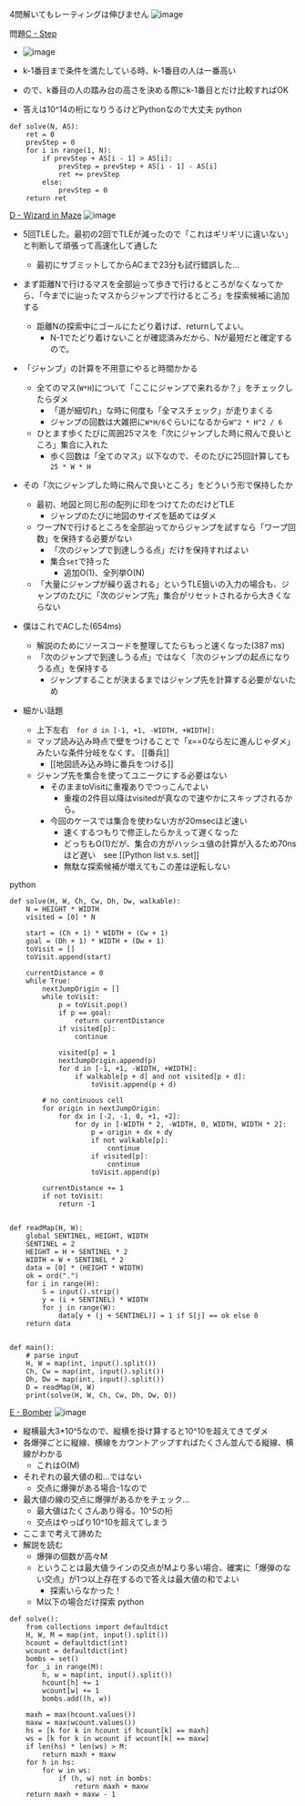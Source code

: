 
4問解いてもレーティングは伸びません
![image](https://gyazo.com/096ba8d1cc428b4f813302c5e7f71ae5/thumb/1000)


問題[C - Step](https://atcoder.jp/contests/abc176/tasks/abc176_c)
- ![image](https://gyazo.com/0858ad5cbc91a901a8b1fe7e39702cc8/thumb/1000)

- k-1番目まで条件を満たしている時、k-1番目の人は一番高い
- ので、k番目の人の踏み台の高さを決める際にk-1番目とだけ比較すればOK
- 答えは10^14の桁になりうるけどPythonなので大丈夫
python

```
def solve(N, AS):
    ret = 0
    prevStep = 0
    for i in range(1, N):
        if prevStep + AS[i - 1] > AS[i]:
            prevStep = prevStep + AS[i - 1] - AS[i]
            ret += prevStep
        else:
            prevStep = 0
    return ret
```


[D - Wizard in Maze](https://atcoder.jp/contests/abc176/tasks/abc176_d)
![image](https://gyazo.com/ed9c4a29cba57fc94914dde342c95e95/thumb/1000)
- 5回TLEした。最初の2回でTLEが減ったので「これはギリギリに違いない」と判断して頑張って高速化して通した
    - 最初にサブミットしてからACまで23分も試行錯誤した…

- まず距離Nで行けるマスを全部辿って歩きで行けるところがなくなってから、「今までに辿ったマスからジャンプで行けるところ」を探索候補に追加する
    - 距離Nの探索中にゴールにたどり着けば、returnしてよい。
        - N-1でたどり着けないことが確認済みだから、Nが最短だと確定するので。
- 「ジャンプ」の計算を不用意にやると時間かかる
    - 全てのマス(`W*H`)について「ここにジャンプで来れるか？」をチェックしたらダメ
        - 「道が細切れ」な時に何度も「全マスチェック」が走りまくる
        - ジャンプの回数は大雑把に`W*H/6`ぐらいになるから`W^2 * H^2 / 6`
    - ひとます歩くたびに周囲25マスを「次にジャンプした時に飛んで良いところ」集合に入れた
        - 歩く回数は「全てのマス」以下なので、そのたびに25回計算しても`25 * W * H`
- その「次にジャンプした時に飛んで良いところ」をどういう形で保持したか
    - 最初、地図と同じ形の配列に印をつけてたのだけどTLE
        - ジャンプのたびに地図のサイズを舐めてはダメ
    - ワープNで行けるところを全部辿ってからジャンプを試すなら「ワープ回数」を保持する必要がない
        - 「次のジャンプで到達しうる点」だけを保持すればよい
        - 集合`set`で持った
            - 追加O(1)、全列挙O(N)
    - 「大量にジャンプが繰り返される」というTLE狙いの入力の場合も、ジャンプのたびに「次のジャンプ先」集合がリセットされるから大きくならない
- 僕はこれでACした(654ms)
    - 解説のためにソースコードを整理してたらもっと速くなった(387 ms)
    - 「次のジャンプで到達しうる点」ではなく「次のジャンプの起点になりうる点」を保持する
        - ジャンプすることが決まるまではジャンプ先を計算する必要がないため
- 細かい話題
    - 上下左右　`for d in [-1, +1, -WIDTH, +WIDTH]:`
    - マップ読み込み時点で壁をつけることで「x==0なら左に進んじゃダメ」みたいな条件分岐をなくす。 [[番兵]]
        - [[地図読み込み時に番兵をつける]]
    - ジャンプ先を集合を使ってユニークにする必要はない
        - そのままtoVisitに重複ありでつっこんでよい
            - 重複の2件目以降はvisitedが真なので速やかにスキップされるから。
        - 今回のケースでは集合を使わない方が20msecほど速い
            - 速くするつもりで修正したらかえって遅くなった
            - どっちもO(1)だが、集合の方がハッシュ値の計算が入るため70nsほど遅い　see [[Python list v.s. set]]
            - 無駄な探索候補が増えてもこの差は逆転しない

python

```
def solve(H, W, Ch, Cw, Dh, Dw, walkable):
    N = HEIGHT * WIDTH
    visited = [0] * N

    start = (Ch + 1) * WIDTH + (Cw + 1)
    goal = (Dh + 1) * WIDTH + (Dw + 1)
    toVisit = []
    toVisit.append(start)

    currentDistance = 0
    while True:
        nextJumpOrigin = []
        while toVisit:
            p = toVisit.pop()
            if p == goal:
                return currentDistance
            if visited[p]:
                continue

            visited[p] = 1
            nextJumpOrigin.append(p)
            for d in [-1, +1, -WIDTH, +WIDTH]:
                if walkable[p + d] and not visited[p + d]:
                    toVisit.append(p + d)

        # no continuous cell
        for origin in nextJumpOrigin:
            for dx in [-2, -1, 0, +1, +2]:
                for dy in [-WIDTH * 2, -WIDTH, 0, WIDTH, WIDTH * 2]:
                    p = origin + dx + dy
                    if not walkable[p]:
                        continue
                    if visited[p]:
                        continue
                    toVisit.append(p)

        currentDistance += 1
        if not toVisit:
            return -1


def readMap(H, W):
    global SENTINEL, HEIGHT, WIDTH
    SENTINEL = 2
    HEIGHT = H + SENTINEL * 2
    WIDTH = W + SENTINEL * 2
    data = [0] * (HEIGHT * WIDTH)
    ok = ord(".")
    for i in range(H):
        S = input().strip()
        y = (i + SENTINEL) * WIDTH
        for j in range(W):
            data[y + (j + SENTINEL)] = 1 if S[j] == ok else 0
    return data


def main():
    # parse input
    H, W = map(int, input().split())
    Ch, Cw = map(int, input().split())
    Dh, Dw = map(int, input().split())
    D = readMap(H, W)
    print(solve(H, W, Ch, Cw, Dh, Dw, D))
```


[E - Bomber](https://atcoder.jp/contests/abc176/tasks/abc176_e)
![image](https://gyazo.com/f6b8c7e382d64944aae25946a26e4ec5/thumb/1000)
- 縦横最大3*10^5なので、縦横を掛け算すると10^10を超えてきてダメ
- 各爆弾ごとに縦線、横線をカウントアップすればたくさん並んでる縦線、横線がわかる
    - これはO(M)
- それぞれの最大値の和…ではない
    - 交点に爆弾がある場合-1なので
- 最大値の線の交点に爆弾があるかをチェック…
    - 最大値はたくさんあり得る。10^5の桁
    - 交点はやっぱり10^10を超えてしまう
- ここまで考えて諦めた
- 解説を読む
    - 爆弾の個数が高々M
    - ということは最大値ラインの交点がMより多い場合、確実に「爆弾のない交点」が1つ以上存在するので答えは最大値の和でよい
        - 探索いらなかった！
    - M以下の場合だけ探索
python

```
def solve():
    from collections import defaultdict
    H, W, M = map(int, input().split())
    hcount = defaultdict(int)
    wcount = defaultdict(int)
    bombs = set()
    for _i in range(M):
        h, w = map(int, input().split())
        hcount[h] += 1
        wcount[w] += 1
        bombs.add((h, w))

    maxh = max(hcount.values())
    maxw = max(wcount.values())
    hs = [k for k in hcount if hcount[k] == maxh]
    ws = [k for k in wcount if wcount[k] == maxw]
    if len(hs) * len(ws) > M:
        return maxh + maxw
    for h in hs:
        for w in ws:
            if (h, w) not in bombs:
                return maxh + maxw
    return maxh + maxw - 1
```


